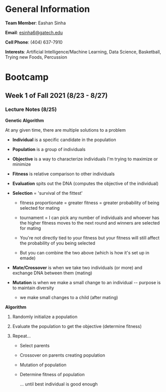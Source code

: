 # General Information

**Team Member**: Eashan Sinha

**Email**: esinha6@gatech.edu

**Cell Phone**: (404) 637-7910

**Interests**: Artificial Intelligence/Machine Learning, Data Science, Basketball, Trying new Foods, Percussion

# Bootcamp

## Week 1 of Fall 2021 (8/23 - 8/27)

### Lecture Notes (8/25)
**Genetic Algorithm**

At any given time, there are multiple solutions to a problem

* **Individual** is a specific candidate in the population

* **Population** is a group of individuals

* **Objective** is a way to characterize individuals I'm trying to maximize or minimize

* **Fitness** is relative comparison to other individuals

* **Evaluation** spits out the DNA (computes the objective of the individual)

* **Selection** = 'survival of the fittest'

  * fitness proportionate = greater fitness = greater probability of being selected for mating

  * tournament = I can pick any number of individuals and whoever has the higher fitness moves to the next round and winners are selected for mating

  * You're not directly tied to your fitness but your fitness will still affect the probability of you being selected
  * But you can combine the two above (which is how it's set up in emade)

* **Mate/Crossover** is when we take two individuals (or more) and exchange DNA between them (mating)

* **Mutation** is when we make a small change to an individual -- purpose is to maintain diversity
  * we make small changes to a child (after mating)

**Algorithm**

1. Randomly initialize a population

2. Evaluate the population to get the objective (determine fitness)

3. Repeat…

    * Select parents

    * Crossover on parents creating population

    * Mutation of population

    * Determine fitness of population

      … until best individual is good enough
